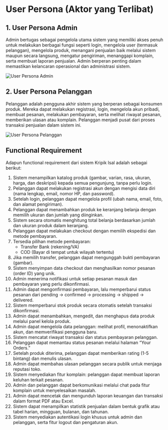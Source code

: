 # User Persona (Aktor yang Terlibat)

## 1. User Persona Admin
Admin bertugas sebagai pengelola utama sistem yang memiliki akses penuh untuk melakukan berbagai fungsi seperti login, mengelola user (termasuk pelanggan), mengelola produk, menangani penjualan baik melalui sistem maupun secara langsung, mengatur pengiriman, menanggapi komplain, serta membuat laporan penjualan. Admin berperan penting dalam memastikan kelancaran operasional dan administrasi sistem.

![User Persona Admin](https://github.com/user-attachments/assets/3604f750-7cdc-46be-bf6f-add1ffcfd413)
 
## 2. User Persona Pelanggan
Pelanggan adalah pengguna akhir sistem yang berperan sebagai konsumen produk. Mereka dapat melakukan registrasi, login, mengelola akun pribadi, membuat pesanan, melakukan pembayaran, serta melihat riwayat pesanan, memberikan ulasan atau komplain. Pelanggan menjadi pusat dari proses transaksi penjualan dalam sistem ini.

![User Persona Pelanggan](https://github.com/user-attachments/assets/5bde449d-5f37-4a79-9667-cc3b63c8a752)

## Functional Requirement
Adapun functional requirement dari sistem Kripik Isal adalah sebagai berikut:
1. Sistem menampilkan katalog produk (gambar, varian, rasa, ukuran, harga, dan deskripsi) kepada semua pengunjung, tanpa perlu login.
2. Pelanggan dapat melakukan registrasi akun dengan mengisi data diri (nama lengkap, email, nomor HP, dan password).
3. Setelah login, pelanggan dapat mengelola profil (ubah nama, email, foto, dan alamat pengiriman).
4. Pelanggan dapat menambahkan produk ke keranjang belanja dengan memilih ukuran dan jumlah yang diinginkan.
5. Sistem secara otomatis menghitung total belanja berdasarkan jumlah dan ukuran produk dalam keranjang.
6. Pelanggan dapat melakukan checkout dengan memilih ekspedisi dan metode pembayaran.
7. Tersedia pilihan metode pembayaran:
   - Transfer Bank (rekening/VA)
   - COD (Bayar di tempat untuk wilayah tertentu)
8. Jika memilih transfer, pelanggan dapat mengunggah bukti pembayaran (gambar).
9. Sistem menyimpan data checkout dan menghasilkan nomor pesanan (order ID) yang unik.
10. Admin menerima notifikasi untuk setiap pesanan masuk dan pembayaran yang perlu dikonfirmasi.
11. Admin dapat mengonfirmasi pembayaran, lalu memperbarui status pesanan dari pending → confirmed → processing → shipped → delivered.
12. Sistem memperbarui stok produk secara otomatis setelah transaksi dikonfirmasi.
13. Admin dapat menambahkan, mengedit, dan menghapus data produk melalui panel kelola produk.
14. Admin dapat mengelola data pelanggan: melihat profil, menonaktifkan akun, dan memverifikasi pengguna baru.
15. Sistem mencatat riwayat transaksi dan status pembayaran pelanggan.
16. Pelanggan dapat memantau status pesanan melalui halaman “Your Orders.”
17. Setelah produk diterima, pelanggan dapat memberikan rating (1-5 bintang) dan menulis ulasan.
18. Admin dapat membahas ulasan pelanggan secara publik untuk menjaga reputasi toko.
19. Sistem menyediakan fitur komplain: pelanggan dapat membuat laporan keluhan terkait pesanan.
20. Admin dan pelanggan dapat berkomunikasi melalui chat pada fitur komplain untuk menyelesaikan masalah.
21. Admin dapat mencetak dan mengunduh laporan keuangan dan transaksi dalam format PDF atau Excel.
22. Sistem dapat menampilkan statistik penjualan dalam bentuk grafik atau tabel harian, mingguan, bulanan, dan tahunan.
23. Sistem menyediakan autentikasi login khusus untuk admin dan pelanggan, serta fitur logout dan pengaturan akun.
